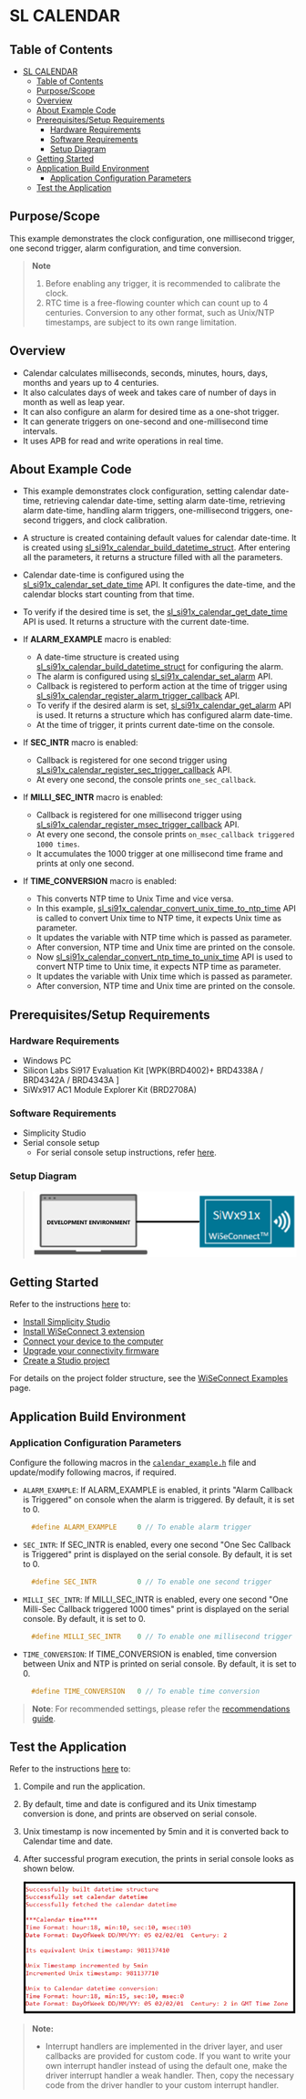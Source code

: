 # SL CALENDAR

## Table of Contents

- [SL CALENDAR](#sl-calendar)
  - [Table of Contents](#table-of-contents)
  - [Purpose/Scope](#purposescope)
  - [Overview](#overview)
  - [About Example Code](#about-example-code)
  - [Prerequisites/Setup Requirements](#prerequisitessetup-requirements)
    - [Hardware Requirements](#hardware-requirements)
    - [Software Requirements](#software-requirements)
    - [Setup Diagram](#setup-diagram)
  - [Getting Started](#getting-started)
  - [Application Build Environment](#application-build-environment)
    - [Application Configuration Parameters](#application-configuration-parameters)
  - [Test the Application](#test-the-application)

## Purpose/Scope

This example demonstrates the clock configuration, one millisecond trigger, one second trigger, alarm configuration, and time conversion.

  > **Note** 
  > 1. Before enabling any trigger, it is recommended to calibrate the clock.
  > 2. RTC time is a free-flowing counter which can count up to 4 centuries. Conversion to any other format, such as Unix/NTP timestamps, are subject to its own range limitation.

## Overview

- Calendar calculates milliseconds, seconds, minutes, hours, days, months and years up to 4 centuries.
- It also calculates days of week and takes care of number of days in month as well as leap year.
- It can also configure an alarm for desired time as a one-shot trigger.
- It can generate triggers on one-second and one-millisecond time intervals.
- It uses APB for read and write operations in real time.

## About Example Code

- This example demonstrates clock configuration, setting calendar date-time, retrieving calendar date-time, setting alarm date-time, retrieving alarm date-time, handling alarm triggers, one-millisecond triggers, one-second triggers, and clock calibration.
- A structure is created containing default values for calendar date-time. It is created using [sl_si91x_calendar_build_datetime_struct](https://docs.silabs.com/wiseconnect/latest/wiseconnect-api-reference-guide-si91x-peripherals/calendar#sl-si91x-calendar-build-datetime-struct). After entering all the parameters, it returns a structure filled with all the parameters.
- Calendar date-time is configured using the [sl_si91x_calendar_set_date_time](https://docs.silabs.com/wiseconnect/latest/wiseconnect-api-reference-guide-si91x-peripherals/calendar#sl-si91x-calendar-set-date-time) API. It configures the date-time, and the calendar blocks start counting from that time.
- To verify if the desired time is set, the [sl_si91x_calendar_get_date_time](https://docs.silabs.com/wiseconnect/latest/wiseconnect-api-reference-guide-si91x-peripherals/calendar#sl-si91x-calendar-get-date-time) API is used. It returns a structure with the current date-time.

- If **ALARM_EXAMPLE** macro is enabled:

  - A date-time structure is created using [sl_si91x_calendar_build_datetime_struct](https://docs.silabs.com/wiseconnect/latest/wiseconnect-api-reference-guide-si91x-peripherals/calendar#sl-si91x-calendar-build-datetime-struct) for configuring the alarm.  
  - The alarm is configured using [sl_si91x_calendar_set_alarm](https://docs.silabs.com/wiseconnect/latest/wiseconnect-api-reference-guide-si91x-peripherals/calendar#sl-si91x-calendar-set-alarm) API.
  - Callback is registered to perform action at the time of trigger using [sl_si91x_calendar_register_alarm_trigger_callback](https://docs.silabs.com/wiseconnect/latest/wiseconnect-api-reference-guide-si91x-peripherals/calendar#sl-si91x-calendar-register-alarm-trigger-callback) API.
  - To verify if the desired alarm is set, [sl_si91x_calendar_get_alarm](https://docs.silabs.com/wiseconnect/latest/wiseconnect-api-reference-guide-si91x-peripherals/calendar#sl-si91x-calendar-get-alarm) API is used. It returns a structure which has configured alarm date-time.
  - At the time of trigger, it prints current date-time on the console.

- If **SEC_INTR** macro is enabled:

  - Callback is registered for one second trigger using [sl_si91x_calendar_register_sec_trigger_callback](https://docs.silabs.com/wiseconnect/latest/wiseconnect-api-reference-guide-si91x-peripherals/calendar#sl-si91x-calendar-register-sec-trigger-callback) API.
  - At every one second, the console prints `one_sec_callback`.

- If **MILLI_SEC_INTR** macro is enabled:

  - Callback is registered for one millisecond trigger using [sl_si91x_calendar_register_msec_trigger_callback](https://docs.silabs.com/wiseconnect/latest/wiseconnect-api-reference-guide-si91x-peripherals/calendar#sl-si91x-calendar-register-msec-trigger-callback) API.
  - At every one second, the console prints `on_msec_callback triggered 1000 times`.
  - It accumulates the 1000 trigger at one millisecond time frame and prints at only one second.

- If **TIME_CONVERSION** macro is enabled:

  - This converts NTP time to Unix Time and vice versa.
  - In this example, [sl_si91x_calendar_convert_unix_time_to_ntp_time](https://docs.silabs.com/wiseconnect/latest/wiseconnect-api-reference-guide-si91x-peripherals/calendar#sl-si91x-calendar-convert-unix-time-to-ntp-time) API is called to convert Unix time to NTP time, it expects Unix time as parameter.
  - It updates the variable with NTP time which is passed as parameter.
  - After conversion, NTP time and Unix time are printed on the console.
  - Now [sl_si91x_calendar_convert_ntp_time_to_unix_time](https://docs.silabs.com/wiseconnect/latest/wiseconnect-api-reference-guide-si91x-peripherals/calendar#sl-si91x-calendar-convert-ntp-time-to-unix-time) API is used to convert NTP time to Unix time, it expects NTP time as parameter.
  - It updates the variable with Unix time which is passed as parameter.
  - After conversion, NTP time and Unix time are printed on the console.

## Prerequisites/Setup Requirements

### Hardware Requirements

- Windows PC
- Silicon Labs Si917 Evaluation Kit [WPK(BRD4002)+ BRD4338A / BRD4342A / BRD4343A ]
- SiWx917 AC1 Module Explorer Kit (BRD2708A)

### Software Requirements

- Simplicity Studio
- Serial console setup
  - For serial console setup instructions, refer [here](https://docs.silabs.com/wiseconnect/latest/wiseconnect-developers-guide-developing-for-silabs-hosts/#console-input-and-output).

### Setup Diagram

> ![Figure: setupdiagram](resources/readme/setupdiagram.png)

## Getting Started

Refer to the instructions [here](https://docs.silabs.com/wiseconnect/latest/wiseconnect-getting-started/) to:

- [Install Simplicity Studio](https://docs.silabs.com/wiseconnect/latest/wiseconnect-developers-guide-developing-for-silabs-hosts/#install-simplicity-studio)
- [Install WiSeConnect 3 extension](https://docs.silabs.com/wiseconnect/latest/wiseconnect-developers-guide-developing-for-silabs-hosts/#install-the-wi-se-connect-3-extension)
- [Connect your device to the computer](https://docs.silabs.com/wiseconnect/latest/wiseconnect-developers-guide-developing-for-silabs-hosts/#connect-si-wx91x-to-computer)
- [Upgrade your connectivity firmware](https://docs.silabs.com/wiseconnect/latest/wiseconnect-developers-guide-developing-for-silabs-hosts/#update-si-wx91x-connectivity-firmware)
- [Create a Studio project](https://docs.silabs.com/wiseconnect/latest/wiseconnect-developers-guide-developing-for-silabs-hosts/#create-a-project)

For details on the project folder structure, see the [WiSeConnect Examples](https://docs.silabs.com/wiseconnect/latest/wiseconnect-examples/#example-folder-structure) page.

## Application Build Environment

### Application Configuration Parameters

Configure the following macros in the [`calendar_example.h`](https://github.com/SiliconLabs/wiseconnect/blob/master/examples/si91x_soc/peripheral/sl_si91x_calendar/calendar_example.h) file and update/modify following macros, if required.

- `ALARM_EXAMPLE`: If ALARM_EXAMPLE is enabled, it prints "Alarm Callback is Triggered" on console when the alarm is triggered. By default, it is set to 0.

  ```C
    #define ALARM_EXAMPLE     0 // To enable alarm trigger 
  ```

- `SEC_INTR`: If SEC_INTR is enabled, every one second "One Sec Callback is Triggered" print is displayed on the serial console. By default, it is set to 0.

  ```C
    #define SEC_INTR          0 // To enable one second trigger 
  ```

- `MILLI_SEC_INTR`: If MILLI_SEC_INTR is enabled, every one second "One Milli-Sec Callback triggered 1000 times" print is displayed on the serial console. By default, it is set to 0.

  ```C
    #define MILLI_SEC_INTR    0 // To enable one millisecond trigger 
  ```

- `TIME_CONVERSION`: If TIME_CONVERSION is enabled, time conversion between Unix and NTP is printed on serial console. By default, it is set to 0.

  ```C
    #define TIME_CONVERSION   0 // To enable time conversion 
  ```

> **Note**: For recommended settings, please refer the [recommendations guide](https://docs.silabs.com/wiseconnect/latest/wiseconnect-developers-guide-prog-recommended-settings/).

## Test the Application

Refer to the instructions [here](https://docs.silabs.com/wiseconnect/latest/wiseconnect-getting-started/) to:

1. Compile and run the application.
2. By default, time and date is configured and its Unix timestamp conversion is done, and prints are observed on serial console.
3. Unix timestamp is now incemented by 5min and it is converted back to Calendar time and date.
4. After successful program execution, the prints in serial console looks as shown below.

    ![Figure: output](resources/readme/output.png)

> **Note:**
>
> - Interrupt handlers are implemented in the driver layer, and user callbacks are provided for custom code. If you want to write your own interrupt handler instead of using the default one, make the driver interrupt handler a weak handler. Then, copy the necessary code from the driver handler to your custom interrupt handler.
